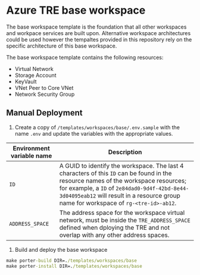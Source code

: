 # Azure TRE base workspace

The base workspace template is the foundation that all other workspaces and workpace services are built upon. Alternative workspace architectures could be used however the tempaltes provided in this repository rely on the specific architecture of this base workspace.

The base workspace template contains the following resources:

- Virtual Network
- Storage Account
- KeyVault
- VNet Peer to Core VNet
- Network Security Group

## Manual Deployment

1. Create a copy of `/templates/workspaces/base/.env.sample` with the name `.env` and update the variables with the appropriate values.

  | Environment variable name | Description |
  | ------------------------- | ----------- |
  | `ID` | A GUID to identify the workspace. The last 4 characters of this `ID` can be found in the resource names of the workspace resources; for example, a `ID` of `2e84dad0-9d4f-42bd-8e44-3d04095eab12` will result in a resource group name for workspace of `rg-<tre-id>-ab12`. |
  | `ADDRESS_SPACE` | The address space for the workspace virtual network, must be inside the `TRE_ADDRESS_SPACE` defined when dploying the TRE and not overlap with any other address spaces. |

1. Build and deploy the base workspace

  ```cmd
  make porter-build DIR=./templates/workspaces/base 
  make porter-install DIR=./templates/workspaces/base
  ```
